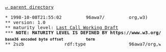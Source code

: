 <pre>
  <a href="../">&#x21b5; parent directory</a>
  
  * 1998-10-08T21:55:02&#x0009;&#x0009;96awa7/&#x0009;&#x0009;org,w3)&#x0009;&#x0009;1998/10/WD-rdf-syntax-19981008
  ** version: 1.0
  ** maturity level: <a href="../../../../../../../../../../q/s/∅/∅/∅/org/w3/Consortium/Process/Process-19991111/tr.html/README.md#last-call">Last Call Working Draft</a>
  *** <b>NOTE: MATURITY LEVEL IS DEFINED BY https://www.w3.org/2003/06/Process-20030618/tr.html</b>
  <sub><b>base36 encoded byte offset</b></sub>&#x0009;<sub><b>term</b></sub>
  ** 2szb&#x0009;&#x0009;rdf:type&#x0009;&#x0009;96awa7/org,w3)/1998/10/WD-rdf-syntax-19981008/2szb
</pre>
